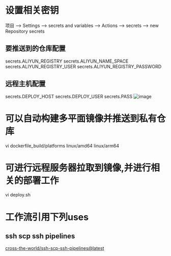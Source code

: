 # 设置相关密钥
项目 --> Settings --> secrets and variables --> Actions --> secrets --> new Repository secrets 
## 要推送到的仓库配置
secrets.ALIYUN_REGISTRY
secrets.ALIYUN_NAME_SPACE
secrets.ALIYUN_REGISTRY_USER
secrets.ALIYUN_REGISTRY_PASSWORD
## 远程主机配置
secrets.DEPLOY_HOST
secrets.DEPLOY_USER
secrets.PASS
![image](https://github.com/user-attachments/assets/e8794d15-2edc-492d-888c-4339cab3207d)


# 可以自动构建多平面镜像并推送到私有仓库
vi dockerfile_build/platforms
linux/amd64
linux/arm64


# 可进行远程服务器拉取到镜像,并进行相关的部署工作
vi deploy.sh


# 工作流引用下列uses
## ssh scp ssh pipelines
[cross-the-world/ssh-scp-ssh-pipelines@latest](https://github.com/cross-the-world/ssh-scp-ssh-pipelines)
